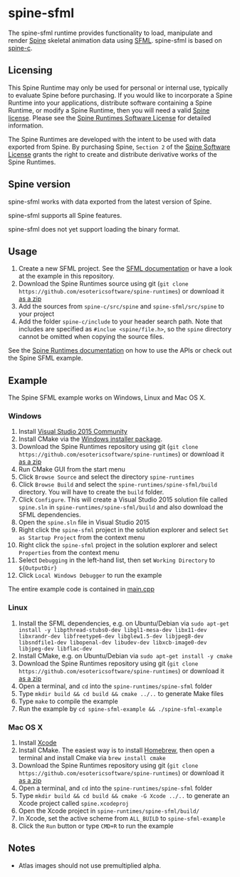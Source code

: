 # spine-sfml

The spine-sfml runtime provides functionality to load, manipulate and render [Spine](http://esotericsoftware.com) skeletal animation data using [SFML](http://www.sfml-dev.org/). spine-sfml is based on [spine-c](https://github.com/EsotericSoftware/spine-runtimes/tree/master/spine-c).

## Licensing

This Spine Runtime may only be used for personal or internal use, typically to evaluate Spine before purchasing. If you would like to incorporate a Spine Runtime into your applications, distribute software containing a Spine Runtime, or modify a Spine Runtime, then you will need a valid [Spine license](https://esotericsoftware.com/spine-purchase). Please see the [Spine Runtimes Software License](https://github.com/EsotericSoftware/spine-runtimes/blob/master/LICENSE) for detailed information.

The Spine Runtimes are developed with the intent to be used with data exported from Spine. By purchasing Spine, `Section 2` of the [Spine Software License](https://esotericsoftware.com/files/license.txt) grants the right to create and distribute derivative works of the Spine Runtimes.

## Spine version

spine-sfml works with data exported from the latest version of Spine.

spine-sfml supports all Spine features.

spine-sfml does not yet support loading the binary format.

## Usage
1. Create a new SFML project. See the [SFML documentation](http://www.sfml-dev.org/tutorials/2.1/) or have a look at the example in this repository.
2. Download the Spine Runtimes source using git (`git clone https://github.com/esotericsoftware/spine-runtimes`) or download it [as a zip](https://github.com/EsotericSoftware/spine-runtimes/archive/master.zip)
3. Add the sources from `spine-c/src/spine` and `spine-sfml/src/spine` to your project
4. Add the folder `spine-c/include` to your header search path. Note that includes are specified as `#inclue <spine/file.h>`, so the `spine` directory cannot be omitted when copying the source files.

See the [Spine Runtimes documentation](http://esotericsoftware.com/spine-documentation#runtimesTitle) on how to use the APIs or check out the Spine SFML example.

## Example
The Spine SFML example works on Windows, Linux and Mac OS X.

### Windows
1. Install [Visual Studio 2015 Community](https://www.visualstudio.com/en-us/downloads/download-visual-studio-vs.aspx)
2. Install CMake via the [Windows installer package](https://cmake.org/download/).
3. Download the Spine Runtimes repository using git (`git clone https://github.com/esotericsoftware/spine-runtimes`) or download it [as a zip](https://github.com/EsotericSoftware/spine-runtimes/archive/master.zip)
4. Run CMake GUI from the start menu
5. Click `Browse Source` and select the directory `spine-runtimes`
6. Click `Browse Build` and select the `spine-runtimes/spine-sfml/build` directory. You will have to create the `build` folder.
7. Click `Configure`. This will create a Visual Studio 2015 solution file called `spine.sln` in `spine-runtimes/spine-sfml/build` and also download the SFML dependencies.
8. Open the `spine.sln` file in Visual Studio 2015
9. Right click the `spine-sfml` project in the solution explorer and select `Set as Startup Project` from the context menu
10. Right click the `spine-sfml` project in the solution explorer and select `Properties` from the context menu
11. Select `Debugging` in the left-hand list, then set `Working Directory` to `${OutputDir}`
12. Click `Local Windows Debugger` to run the example

The entire example code is contained in [main.cpp](https://github.com/EsotericSoftware/spine-runtimes/blob/master/spine-sfml/example/main.cpp#L61)

### Linux
1. Install the SFML dependencies, e.g. on Ubuntu/Debian via `sudo apt-get install -y libpthread-stubs0-dev libgl1-mesa-dev libx11-dev libxrandr-dev libfreetype6-dev libglew1.5-dev libjpeg8-dev libsndfile1-dev libopenal-dev libudev-dev libxcb-image0-dev libjpeg-dev libflac-dev`
2. Install CMake, e.g. on Ubuntu/Debian via `sudo apt-get install -y cmake`
3. Download the Spine Runtimes repository using git (`git clone https://github.com/esotericsoftware/spine-runtimes`) or download it [as a zip](https://github.com/EsotericSoftware/spine-runtimes/archive/master.zip)
4. Open a terminal, and `cd` into the `spine-runtimes/spine-sfml` folder
5. Type `mkdir build && cd build && cmake ../..` to generate Make files
6. Type `make` to compile the example
7. Run the example by `cd spine-sfml-example && ./spine-sfml-example`

### Mac OS X
1. Install [Xcode](https://developer.apple.com/xcode/)
2. Install CMake. The easiest way is to install [Homebrew](http://brew.sh/), then open a terminal and install Cmake via `brew install cmake`
3. Download the Spine Runtimes repository using git (`git clone https://github.com/esotericsoftware/spine-runtimes`) or download it [as a zip](https://github.com/EsotericSoftware/spine-runtimes/archive/master.zip)
4. Open a terminal, and `cd` into the `spine-runtimes/spine-sfml` folder
5. Type `mkdir build && cd build && cmake -G Xcode ../..` to generate an Xcode project called `spine.xcodeproj`
6. Open the Xcode project in `spine-runtimes/spine-sfml/build/`
7. In Xcode, set the active scheme from `ALL_BUILD` to `spine-sfml-example`
8. Click the `Run` button or type `CMD+R` to run the example

## Notes

- Atlas images should not use premultiplied alpha.